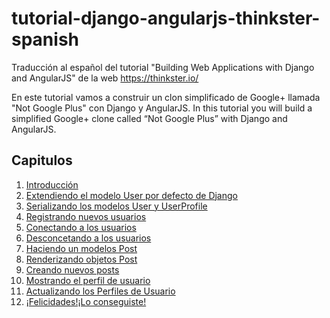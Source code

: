 # tutorial-django-angularjs-thinkster-spanish
Traducción al español del tutorial "Building Web Applications with Django and AngularJS" de la web https://thinkster.io/

En este tutorial vamos a construir un clon simplificado de Google+ llamada "Not Google Plus" con Django y AngularJS.
In this tutorial you will build a simplified Google+ clone called “Not Google Plus” with Django and AngularJS.

## Capitulos

 1.  [Introducción](capitulo00.md)
 2.  [Extendiendo el modelo User por defecto de Django](capitulo01.md)
 3.  [Serializando los modelos User y UserProfile](capitulo02.md)
 4.  [Registrando nuevos usuarios](capitulo03.md)
 5.  [Conectando a los usuarios](capitulo04.md)
 6.  [Desconcetando a los usuarios](capitulo05.md)
 7.  [Haciendo un modelos Post](capitulo06.md)
 8.  [Renderizando objetos Post](capitulo07.md)
 9.  [Creando nuevos posts](capitulo08.md)
 10. [Mostrando el perfil de usuario](capitulo09.md)
 11. [Actualizando los Perfiles de Usuario](capitulo10.md)
 12. [¡Felicidades!¡Lo conseguiste!](capitulo11.md)
